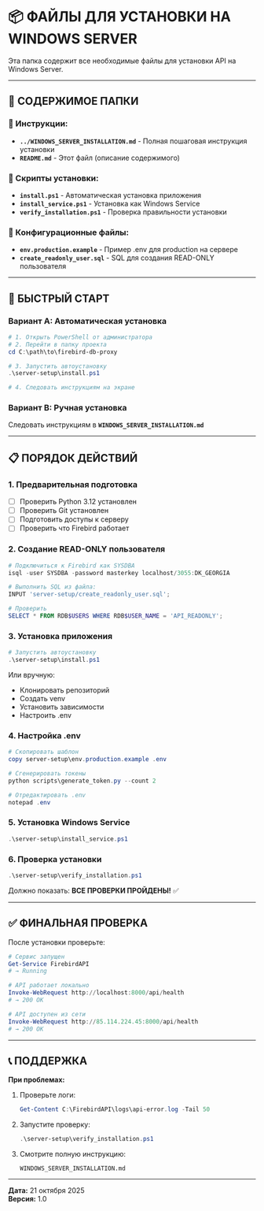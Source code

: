 # 📦 ФАЙЛЫ ДЛЯ УСТАНОВКИ НА WINDOWS SERVER

Эта папка содержит все необходимые файлы для установки API на Windows Server.

---

## 📁 СОДЕРЖИМОЕ ПАПКИ

### 📜 Инструкции:

- **`../WINDOWS_SERVER_INSTALLATION.md`** - Полная пошаговая инструкция установки
- **`README.md`** - Этот файл (описание содержимого)

### 🔧 Скрипты установки:

- **`install.ps1`** - Автоматическая установка приложения
- **`install_service.ps1`** - Установка как Windows Service  
- **`verify_installation.ps1`** - Проверка правильности установки

### 📄 Конфигурационные файлы:

- **`env.production.example`** - Пример .env для production на сервере
- **`create_readonly_user.sql`** - SQL для создания READ-ONLY пользователя

---

## 🚀 БЫСТРЫЙ СТАРТ

### Вариант A: Автоматическая установка

```powershell
# 1. Открыть PowerShell от администратора
# 2. Перейти в папку проекта
cd C:\path\to\firebird-db-proxy

# 3. Запустить автоустановку
.\server-setup\install.ps1

# 4. Следовать инструкциям на экране
```

### Вариант B: Ручная установка

Следовать инструкциям в **`WINDOWS_SERVER_INSTALLATION.md`**

---

## 📋 ПОРЯДОК ДЕЙСТВИЙ

### 1. Предварительная подготовка

- [ ] Проверить Python 3.12 установлен
- [ ] Проверить Git установлен
- [ ] Подготовить доступы к серверу
- [ ] Проверить что Firebird работает

### 2. Создание READ-ONLY пользователя

```powershell
# Подключиться к Firebird как SYSDBA
isql -user SYSDBA -password masterkey localhost/3055:DK_GEORGIA

# Выполнить SQL из файла:
INPUT 'server-setup/create_readonly_user.sql';

# Проверить
SELECT * FROM RDB$USERS WHERE RDB$USER_NAME = 'API_READONLY';
```

### 3. Установка приложения

```powershell
# Запустить автоустановку
.\server-setup\install.ps1
```

Или вручную:
- Клонировать репозиторий
- Создать venv
- Установить зависимости
- Настроить .env

### 4. Настройка .env

```powershell
# Скопировать шаблон
copy server-setup\env.production.example .env

# Сгенерировать токены
python scripts\generate_token.py --count 2

# Отредактировать .env
notepad .env
```

### 5. Установка Windows Service

```powershell
.\server-setup\install_service.ps1
```

### 6. Проверка установки

```powershell
.\server-setup\verify_installation.ps1
```

Должно показать: **ВСЕ ПРОВЕРКИ ПРОЙДЕНЫ!** ✅

---

## ✅ ФИНАЛЬНАЯ ПРОВЕРКА

После установки проверьте:

```powershell
# Сервис запущен
Get-Service FirebirdAPI
# → Running

# API работает локально
Invoke-WebRequest http://localhost:8000/api/health
# → 200 OK

# API доступен из сети
Invoke-WebRequest http://85.114.224.45:8000/api/health
# → 200 OK
```

---

## 📞 ПОДДЕРЖКА

**При проблемах:**

1. Проверьте логи:
   ```powershell
   Get-Content C:\FirebirdAPI\logs\api-error.log -Tail 50
   ```

2. Запустите проверку:
   ```powershell
   .\server-setup\verify_installation.ps1
   ```

3. Смотрите полную инструкцию:
   ```
   WINDOWS_SERVER_INSTALLATION.md
   ```

---

**Дата:** 21 октября 2025  
**Версия:** 1.0

